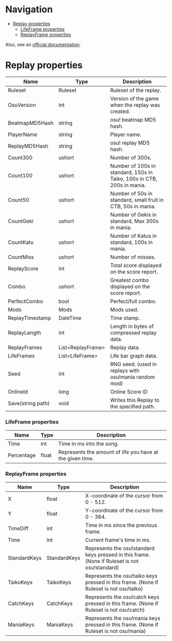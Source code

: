 # Navigation
- [Replay properties](#replay-properties)
    - [LifeFrame properties](#lifeframe-properties)
    - [ReplayFrame properties](#replayframe-properties)

Also, see an [official documentation](https://osu.ppy.sh/help/wiki/osu!_File_Formats/Osr_(file_format)).

# Replay properties
| Name               | Type                | Description                                                            |
|--------------------|---------------------|------------------------------------------------------------------------|
| Ruleset            | Ruleset             | Ruleset of the replay.                                                 |
| OsuVersion         | int                 | Version of the game when the replay was created.                       |
| BeatmapMD5Hash     | string              | osu! beatmap MD5 hash.                                                 |
| PlayerName         | string              | Player name.                                                           |
| ReplayMD5Hash      | string              | osu! replay MD5 hash.                                                  |
| Count300           | ushort              | Number of 300s.                                                        |
| Count100           | ushort              | Number of 100s in standard, 150s in Taiko, 100s in CTB, 200s in mania. |
| Count50            | ushort              | Number of 50s in standard, small fruit in CTB, 50s in mania.           |
| CountGeki          | ushort              | Number of Gekis in standard, Max 300s in mania.                        |
| CountKatu          | ushort              | Number of Katus in standard, 100s in mania.                            |
| CountMiss          | ushort              | Number of misses.                                                      |
| ReplayScore        | int                 | Total score displayed on the score report.                             |
| Combo              | ushort              | Greatest combo displayed on the score report.                          |
| PerfectCombo       | bool                | Perfect/full combo.                                                    |
| Mods               | Mods                | Mods used.                                                             |
| ReplayTimestamp    | DateTime            | Time stamp.                                                            |
| ReplayLength       | int                 | Length in bytes of compressed replay data.                             |
| ReplayFrames       | List\<ReplayFrame\> | Replay data.                                                           |
| LifeFrames         | List\<LifeFrame\>   | Life bar graph data.                                                   |
| Seed               | int                 | RNG seed. (used in replays with osu!mania random mod)                  |
| OnlineId           | long                | Online Score ID                                                        |
| Save(string path)  | void                | Writes this Replay to the specified path.                              |

### LifeFrame properties
| Name       | Type  | Description                                               |
|------------|-------|-----------------------------------------------------------|
| Time       | int   | Time in ms into the song.                                 |
| Percentage | float | Represents the amount of life you have at the given time. |

### ReplayFrame properties
| Name         | Type         | Description                                                                                   |
|--------------|--------------|-----------------------------------------------------------------------------------------------|
| X            | float        | X-coordinate of the cursor from 0 - 512.                                                      |
| Y            | float        | Y-coordinate of the cursor from 0 - 384.                                                      |
| TimeDiff     | int          | Time in ms since the previous frame.                                                          |
| Time         | int          | Current frame's time in ms.                                                                   |
| StandardKeys | StandardKeys | Represents the osu!standard keys pressed in this frame. (None if Ruleset is not osu!standard) |
| TaikoKeys    | TaikoKeys    | Represents the osu!taiko keys pressed in this frame. (None if Ruleset is not osu!taiko)       |
| CatchKeys    | CatchKeys    | Represents the osu!catch keys pressed in this frame. (None if Ruleset is not osu!catch)       |
| ManiaKeys    | ManiaKeys    | Represents the osu!mania keys pressed in this frame. (None if Ruleset is not osu!mania)       |

